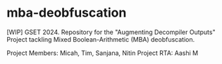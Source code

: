 # mba-deobfuscation
[WIP] GSET 2024. Repository for the "Augmenting Decompiler Outputs" Project tackling Mixed Boolean-Arithmetic (MBA) deobfuscation.

Project Members: Micah, Tim, Sanjana, Nitin
Project RTA: Aashi M